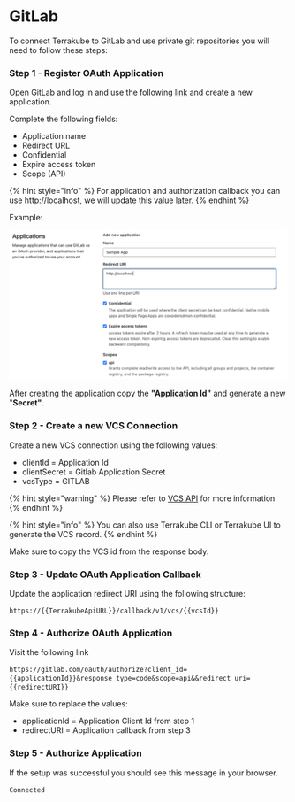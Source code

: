 # GitLab

To connect Terrakube to GitLab and use private git repositories you will need to follow these steps:

### Step 1 - Register OAuth Application

Open GitLab and log in and use the following [link](https://gitlab.com/-/profile/applications) and create a new application.

Complete the following fields:

* Application name
* Redirect URL
* Confidential
* Expire access token
* Scope (API)

{% hint style="info" %}
For application and authorization callback you can use http://localhost, we will update this value later.
{% endhint %}

Example:

![](<../../.gitbook/assets/image (10) (1) (1).png>)

After creating the application copy the **"Application Id"** and generate a new "**Secret"**.

### Step 2 - Create a new VCS Connection

Create a new VCS connection using the following values:

* clientId = Application Id
* clientSecret = Gitlab Application Secret
* vcsType = GITLAB

{% hint style="warning" %}
Please refer to [VCS API](../../api/methods/vcs.md) for more information
{% endhint %}

{% hint style="info" %}
You can also use Terrakube CLI or Terrakube UI to generate the VCS record.
{% endhint %}

Make sure to copy the VCS id from the response body.

### Step 3 - Update OAuth Application Callback

Update the application redirect URI using the following structure:

```
https://{{TerrakubeApiURL}}/callback/v1/vcs/{{vcsId}}
```

### Step 4 - Authorize OAuth Application

Visit the following link

```
https://gitlab.com/oauth/authorize?client_id={{applicationId}}&response_type=code&scope=api&&redirect_uri={{redirectURI}}
```

Make sure to replace the values:

* applicationId = Application Client Id from step 1
* redirectURI = Application callback from step 3

### Step 5 - Authorize Application

If the setup was successful you should see this message in your browser.

```
Connected 
```
